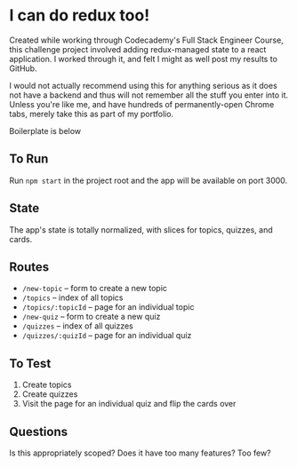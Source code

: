 # I can do redux too!

Created while working through Codecademy's Full Stack Engineer Course, this challenge project involved adding redux-managed state to a react application. I worked through it, and felt I might as well post my results to GitHub. 

I would not actually recommend using this for anything serious as it does not have a backend and thus will not remember all the stuff you enter into it. Unless you're like me, and have hundreds of permanently-open Chrome tabs, merely take this as part of my portfolio.

Boilerplate is below

## To Run

Run `npm start` in the project root and the app will be available on port 3000.

## State

The app's state is totally normalized, with slices for topics, quizzes, and cards.

## Routes

- `/new-topic` – form to create a new topic
- `/topics` – index of all topics
- `/topics/:topicId` – page for an individual topic
- `/new-quiz` – form to create a new quiz
- `/quizzes` – index of all quizzes
- `/quizzes/:quizId` – page for an individual quiz

## To Test

1. Create topics
2. Create quizzes
3. Visit the page for an individual quiz and flip the cards over

## Questions

Is this appropriately scoped? Does it have too many features? Too few?
